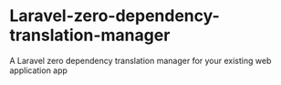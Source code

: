 # Laravel-zero-dependency-translation-manager
A Laravel zero dependency translation manager for your existing web application app
